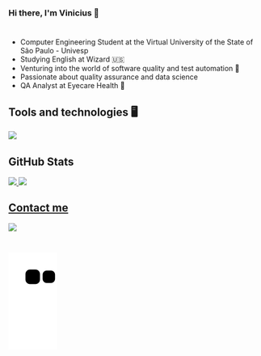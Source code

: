 ### Hi there, I'm Vinicius 👋
#

- Computer Engineering Student at the Virtual University of the State of São Paulo - Univesp
- Studying English at Wizard 🇺🇸
- Venturing into the world of software quality and test automation 🖤
- Passionate about quality assurance and data science
- QA Analyst at Eyecare Health 💙

## Tools and technologies 🖥️

<p align="left">
  <a href="https://skillicons.dev">
    <img src="https://skillicons.dev/icons?i=git,github,linux,js," />
  </a>
</p>

## GitHub Stats
<div>
<a href="https://github.com/seu-usuário-aqui">
<img loading="lazy" height="180em" src="https://github-readme-stats.vercel.app/api/top-langs/?username=viniciustls&layout=compact&langs_count=7&theme=dracula"/>
  
<img loading="lazy" height="180em" src="https://github-readme-stats.vercel.app/api?username=viniciustls&show_icons=true&theme=dracula&include_all_commits=true&count_private=true"/>
</div>

## Contact me 
<div>
<a href="https://www.linkedin.com/in/vinicius-trindade-bab040170" target="_blank"><img loading="lazy" src="https://img.shields.io/badge/-LinkedIn-%230077B5?style=for-the-badge&logo=linkedin&logoColor=white" target="_blank"></a>   
</div>

#

![Snake animation](https://github.com/viniciustls/viniciustls/blob/output/github-contribution-grid-snake.svg)
